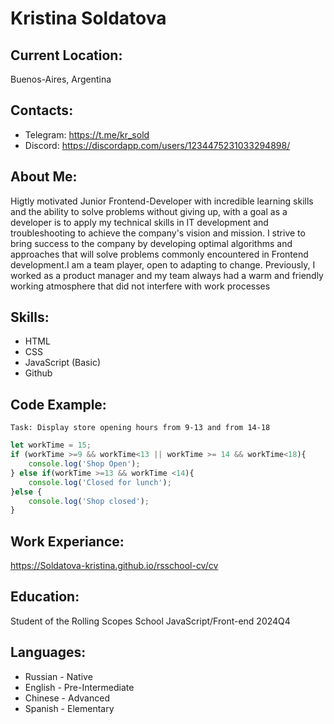 # Kristina Soldatova

## Current Location:
Buenos-Aires, Argentina

## Contacts:
* Telegram: https://t.me/kr_sold
* Discord: https://discordapp.com/users/1234475231033294898/

## About Me:
Higtly motivated Junior Frontend-Developer with incredible learning skills and the ability to solve problems without giving up, with a goal as a developer is to apply my technical skills in IT development and troubleshooting to achieve the company's vision and mission. I strive to bring success to the company by developing optimal algorithms and approaches that will solve problems commonly encountered in Frontend development.I am a team player, open to adapting to change. Previously, I worked as a product manager and my team always had a warm and friendly working atmosphere that did not interfere with work processes

## Skills:
* HTML
* CSS
* JavaScript (Basic)
* Github

## Code Example:
`Task: Display store opening hours from 9-13 and from 14-18`

``` javascript
let workTime = 15;
if (workTime >=9 && workTime<13 || workTime >= 14 && workTime<18){
    console.log('Shop Open');
} else if(workTime >=13 && workTime <14){
    console.log('Closed for lunch');
}else {
    console.log('Shop closed');
}
```

## Work Experiance:
https://Soldatova-kristina.github.io/rsschool-cv/cv

## Education:
Student of the Rolling Scopes School JavaScript/Front-end 2024Q4

## Languages:
* Russian - Native
* English - Pre-Intermediate
* Chinese - Advanced
* Spanish - Elementary 
